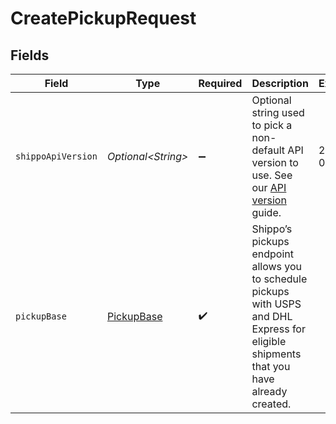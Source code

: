 # CreatePickupRequest


## Fields

| Field                                                                                                                                                              | Type                                                                                                                                                               | Required                                                                                                                                                           | Description                                                                                                                                                        | Example                                                                                                                                                            |
| ------------------------------------------------------------------------------------------------------------------------------------------------------------------ | ------------------------------------------------------------------------------------------------------------------------------------------------------------------ | ------------------------------------------------------------------------------------------------------------------------------------------------------------------ | ------------------------------------------------------------------------------------------------------------------------------------------------------------------ | ------------------------------------------------------------------------------------------------------------------------------------------------------------------ |
| `shippoApiVersion`                                                                                                                                                 | *Optional\<String>*                                                                                                                                                | :heavy_minus_sign:                                                                                                                                                 | Optional string used to pick a non-default API version to use. See our <a href="https://docs.goshippo.com/docs/api_concepts/apiversioning/">API version</a> guide. | 2018-02-08                                                                                                                                                         |
| `pickupBase`                                                                                                                                                       | [PickupBase](../../models/components/PickupBase.md)                                                                                                                | :heavy_check_mark:                                                                                                                                                 | Shippo’s pickups endpoint allows you to schedule pickups with USPS and DHL Express for eligible shipments that you have already created.                           |                                                                                                                                                                    |